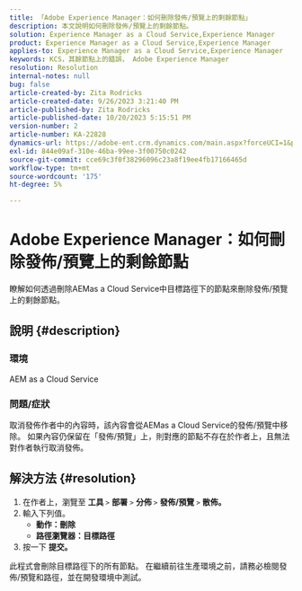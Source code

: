 ```yaml
---
title: 「Adobe Experience Manager：如何刪除發佈/預覽上的剩餘節點」
description: 本文說明如何刪除發佈/預覽上的剩餘節點。
solution: Experience Manager as a Cloud Service,Experience Manager
product: Experience Manager as a Cloud Service,Experience Manager
applies-to: Experience Manager as a Cloud Service,Experience Manager
keywords: KCS，其餘節點上的錯誤， Adobe Experience Manager
resolution: Resolution
internal-notes: null
bug: false
article-created-by: Zita Rodricks
article-created-date: 9/26/2023 3:21:40 PM
article-published-by: Zita Rodricks
article-published-date: 10/20/2023 5:15:51 PM
version-number: 2
article-number: KA-22828
dynamics-url: https://adobe-ent.crm.dynamics.com/main.aspx?forceUCI=1&pagetype=entityrecord&etn=knowledgearticle&id=b0a2895e-805c-ee11-be6f-6045bd006b4b
exl-id: 844e09af-310e-46ba-99ee-3f00750c0242
source-git-commit: cce69c3f0f38296096c23a8f19ee4fb17166465d
workflow-type: tm+mt
source-wordcount: '175'
ht-degree: 5%

---
```


# Adobe Experience Manager：如何刪除發佈/預覽上的剩餘節點


瞭解如何透過刪除AEMas a Cloud Service中目標路徑下的節點來刪除發佈/預覽上的剩餘節點。

## 說明 {#description}


### <b>環境</b>

AEM as a Cloud Service



### <b>問題/症狀</b>

取消發佈作者中的內容時，該內容會從AEMas a Cloud Service的發佈/預覽中移除。 如果內容仍保留在「發佈/預覽」上，則對應的節點不存在於作者上，且無法對作者執行取消發佈。






## 解決方法 {#resolution}


1. 在作者上，瀏覽至 <b>工具 </b>`>`  <b>部署</b> `>` <b> 分佈 </b>`>`  <b>發佈/預覽 </b>`>`  <b>散佈。</b>
2. 輸入下列值。
   - <b>動作：刪除</b>
   - <b>路徑瀏覽器：目標路徑</b>
3. 按一下 <b>提交。</b>


此程式會刪除目標路徑下的所有節點。 在繼續前往生產環境之前，請務必檢閱發佈/預覽和路徑，並在開發環境中測試。
